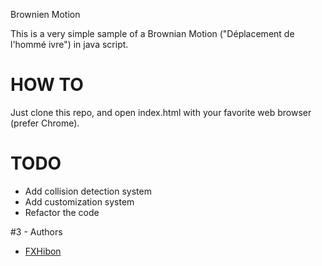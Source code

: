 Brownien Motion

This is a very simple sample of a Brownian Motion ("Déplacement de l'hommé ivre") in java script.

HOW TO
=======

Just clone this repo, and open index.html with your favorite web browser (prefer Chrome).

TODO
=======

- Add collision detection system
- Add customization system
- Refactor the code

#3 - Authors
- [FXHibon](https://github.com/FXHibon)